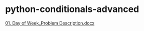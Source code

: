 # python-conditionals-advanced

[01. Day of Week_Problem Description.docx](https://github.com/Vankosav/python-conditionals-advanced/files/14396623/01.Day.of.Week_Problem.Description.docx)
